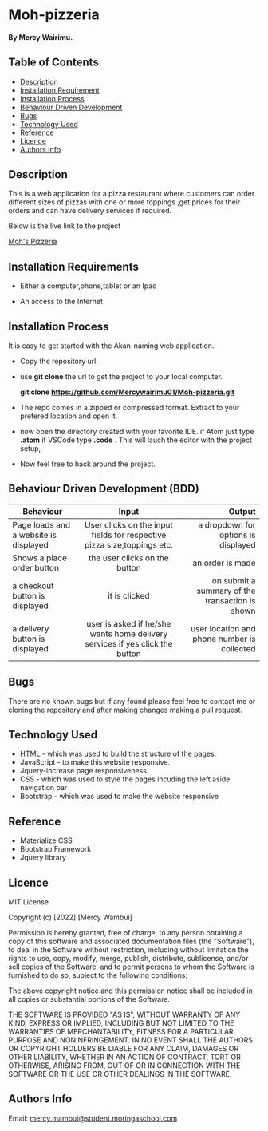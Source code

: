 # Moh-pizzeria

#### By Mercy Wairimu.

## Table of Contents

+ [Description](#description)
+ [Installation Requirement](#Installation-Requirement )
+ [Installation Process](#installation-Process)
+ [Behaviour Driven Development](#BDD)
+ [Bugs](#bugs)
+ [Technology Used](#technology-used)
+ [Reference](#reference)
+ [Licence](#licence)
+ [Authors Info](#author-Info)

## Description
This is a web application for a pizza restaurant where  customers can order different sizes of pizzas with one or more toppings ,get prices for their orders and can have delivery services if required.
<P>Below is the live link to the project</P>

[Moh's Pizzeria](https://mercywairimu01.github.io/Moh-pizzeria/)


## Installation Requirements

* Either a computer,phone,tablet or an Ipad

* An access to the Internet

## Installation Process
It is easy to get started with the Akan-naming web application.
* Copy the repository url.
* use **git clone** the url to get the project to your local computer.


     **git clone https://github.com/Mercywairimu01/Moh-pizzeria.git**
*   The repo comes in a zipped or compressed format. Extract to your prefered location and open it.

* now open the directory created with your favorite IDE. if Atom just type **.atom** if VSCode type **.code** . This will lauch the editor with the project setup, 

* Now feel free to hack around the project.



## Behaviour Driven Development (BDD)
|Behaviour 	           |    Input 	                 |       Output          |
|----------------------|:---------------------------:|----------------------:|       
|Page loads and  a website is displayed|User clicks on the input fields for respective pizza size,toppings etc.|a dropdown for options is displayed |                       
|Shows a place order button|the user clicks on the button|an order is made|
|a checkout button is displayed|it is clicked|on submit a summary of the transaction is shown |
|a delivery button is displayed|user is asked if he/she wants home delivery services if yes click the button|user location and phone number is collected|
## Bugs
There are no known  bugs but if any found please feel free to contact me or cloning the repository and after making changes making a pull request.


## Technology Used
* HTML - which was used to build the structure of the pages.
* JavaScript - to make this website responsive.
* Jquery-increase page responsiveness
* CSS - which was used to style the pages incuding the left aside navigation bar
* Bootstrap - which was used to make the website responsive
## Reference
* Materialize CSS
* Bootstrap Framework
* Jquery library



## Licence

MIT License

Copyright (c) [2022] [Mercy Wambui]

Permission is hereby granted, free of charge, to any person obtaining a copy
of this software and associated documentation files (the "Software"), to deal
in the Software without restriction, including without limitation the rights
to use, copy, modify, merge, publish, distribute, sublicense, and/or sell
copies of the Software, and to permit persons to whom the Software is
furnished to do so, subject to the following conditions:

The above copyright notice and this permission notice shall be included in all
copies or substantial portions of the Software.

THE SOFTWARE IS PROVIDED "AS IS", WITHOUT WARRANTY OF ANY KIND, EXPRESS OR
IMPLIED, INCLUDING BUT NOT LIMITED TO THE WARRANTIES OF MERCHANTABILITY,
FITNESS FOR A PARTICULAR PURPOSE AND NONINFRINGEMENT. IN NO EVENT SHALL THE
AUTHORS OR COPYRIGHT HOLDERS BE LIABLE FOR ANY CLAIM, DAMAGES OR OTHER
LIABILITY, WHETHER IN AN ACTION OF CONTRACT, TORT OR OTHERWISE, ARISING FROM,
OUT OF OR IN CONNECTION WITH THE SOFTWARE OR THE USE OR OTHER DEALINGS IN THE
SOFTWARE.



## Authors Info
Email: mercy.mambui@student.moringaschool.com
